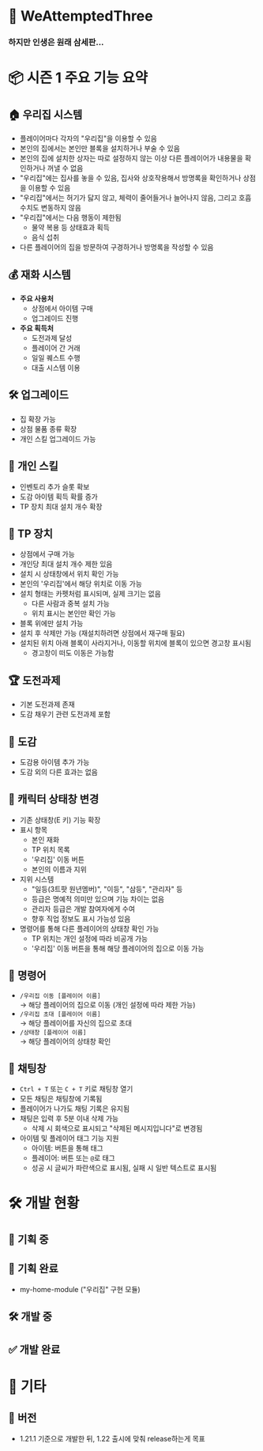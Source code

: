 # 🎯 WeAttemptedThree

### 하지만 인생은 원래 삼세판...

# 📦 시즌 1 주요 기능 요약

## 🏠 우리집 시스템
- 플레이어마다 각자의 "우리집"을 이용할 수 있음
- 본인의 집에서는 본인만 블록을 설치하거나 부술 수 있음
- 본인의 집에 설치한 상자는 따로 설정하지 않는 이상 다른 플레이어가 내용물을 확인하거나 꺼낼 수 없음
- "우리집"에는 집사를 놓을 수 있음, 집사와 상호작용해서 방명록을 확인하거나 상점을 이용할 수 있음
- "우리집"에서는 허기가 닳지 않고, 체력이 줄어들거나 늘어나지 않음, 그리고 호흡 수치도 변동하지 않음
- "우리집"에서는 다음 행동이 제한됨
  - 물약 복용 등 상태효과 획득
  - 음식 섭취
- 다른 플레이어의 집을 방문하여 구경하거나 방명록을 작성할 수 있음

## 💰 재화 시스템
- **주요 사용처**
  - 상점에서 아이템 구매
  - 업그레이드 진행
- **주요 획득처**
  - 도전과제 달성
  - 플레이어 간 거래
  - 일일 퀘스트 수행
  - 대출 시스템 이용

## 🛠️ 업그레이드
- 집 확장 가능
- 상점 물품 종류 확장
- 개인 스킬 업그레이드 가능

## 🧠 개인 스킬
- 인벤토리 추가 슬롯 확보
- 도감 아이템 획득 확률 증가
- TP 장치 최대 설치 개수 확장

## 📍 TP 장치
- 상점에서 구매 가능
- 개인당 최대 설치 개수 제한 있음
- 설치 시 상태창에서 위치 확인 가능
- 본인의 '우리집'에서 해당 위치로 이동 가능
- 설치 형태는 카펫처럼 표시되며, 실제 크기는 없음
  - 다른 사람과 중복 설치 가능
  - 위치 표시는 본인만 확인 가능
- 블록 위에만 설치 가능
- 설치 후 삭제만 가능 (재설치하려면 상점에서 재구매 필요)
- 설치된 위치 아래 블록이 사라지거나, 이동할 위치에 블록이 있으면 경고창 표시됨
  - 경고창이 떠도 이동은 가능함

## 🏆 도전과제
- 기본 도전과제 존재
- 도감 채우기 관련 도전과제 포함

## 📖 도감
- 도감용 아이템 추가 가능
- 도감 외의 다른 효과는 없음

## 👤 캐릭터 상태창 변경
- 기존 상태창(E 키) 기능 확장
- 표시 항목
  - 본인 재화
  - TP 위치 목록
  - '우리집' 이동 버튼
  - 본인의 이름과 지위
- 지위 시스템
  - "일등(3트팟 원년멤버)", "이등", "삼등", "관리자" 등
  - 등급은 명예적 의미만 있으며 기능 차이는 없음
  - 관리자 등급은 개발 참여자에게 수여
  - 향후 직업 정보도 표시 가능성 있음
- 명령어를 통해 다른 플레이어의 상태창 확인 가능
  - TP 위치는 개인 설정에 따라 비공개 가능
  - '우리집' 이동 버튼을 통해 해당 플레이어의 집으로 이동 가능

## 💬 명령어
- `/우리집 이동 [플레이어 이름]`  
  → 해당 플레이어의 집으로 이동 (개인 설정에 따라 제한 가능)
- `/우리집 초대 [플레이어 이름]`  
  → 해당 플레이어를 자신의 집으로 초대
- `/상태창 [플레이어 이름]`  
  → 해당 플레이어의 상태창 확인

## 💬 채팅창
- `Ctrl + T` 또는 `C + T` 키로 채팅창 열기
- 모든 채팅은 채팅창에 기록됨
- 플레이어가 나가도 채팅 기록은 유지됨
- 채팅은 입력 후 5분 이내 삭제 가능
  - 삭제 시 회색으로 표시되고 "삭제된 메시지입니다"로 변경됨
- 아이템 및 플레이어 태그 기능 지원
  - 아이템: 버튼을 통해 태그
  - 플레이어: 버튼 또는 `@`로 태그
  - 성공 시 글씨가 파란색으로 표시됨, 실패 시 일반 텍스트로 표시됨

# 🛠️ 개발 현황

## 📝 기획 중

## 📄 기획 완료
- my-home-module ("우리집" 구현 모듈)

## 🛠️ 개발 중

## ✅ 개발 완료

# 📎 기타

## 🧭 버전
- 1.21.1 기준으로 개발한 뒤, 1.22 출시에 맞춰 release하는게 목표
